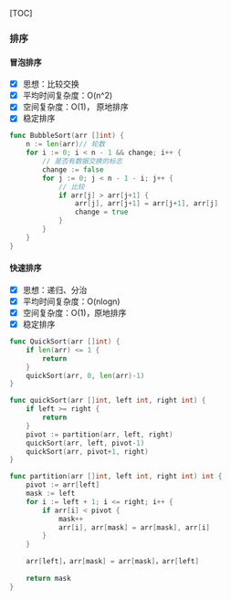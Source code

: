 [TOC]

### 排序

#### 冒泡排序

- [x] 思想：比较交换
- [x] 平均时间复杂度：O(n^2)
- [x] 空间复杂度：O(1)， 原地排序
- [x] 稳定排序

~~~go
func BubbleSort(arr []int) {
	n := len(arr)// 轮数
	for i := 0; i < n - 1 && change; i++ {
		// 是否有数据交换的标志
		change := false 
		for j := 0; j < n - 1 - i; j++ {
            // 比较
			if arr[j] > arr[j+1] {
				arr[j], arr[j+1] = arr[j+1], arr[j]
				change = true
			}
		}
	}
}
~~~

#### 快速排序

- [x] 思想：递归、分治
- [x] 平均时间复杂度：O(nlogn)
- [x] 空间复杂度：O(1)，原地排序
- [x] 稳定排序

~~~go
func QuickSort(arr []int) {
	if len(arr) <= 1 {
		return
	}
	quickSort(arr, 0, len(arr)-1)
}

func quickSort(arr []int, left int, right int) {
	if left >= right {
		return
	}
	pivot := partition(arr, left, right)
	quickSort(arr, left, pivot-1)
	quickSort(arr, pivot+1, right)
}

func partition(arr []int, left int, right int) int {
	pivot := arr[left]
	mask := left
	for i := left + 1; i <= right; i++ {
		if arr[i] < pivot {
			mask++
			arr[i], arr[mask] = arr[mask], arr[i]
		}
	}
    
	arr[left]，arr[mask] = arr[mask]，arr[left]
    
	return mask
}
~~~
